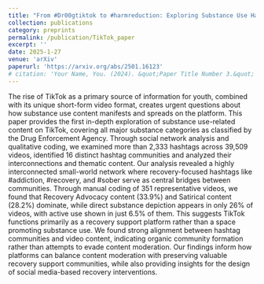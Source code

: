```yaml
---
title: "From #Dr00gtiktok to #harmreduction: Exploring Substance Use Hashtags on TikTok"
collection: publications
category: preprints
permalink: /publication/TikTok_paper
excerpt: ''
date: 2025-1-27
venue: 'arXiv'
paperurl: 'https://arxiv.org/abs/2501.16123'
# citation: 'Your Name, You. (2024). &quot;Paper Title Number 3.&quot; <i>GitHub Journal of Bugs</i>. 1(3).'
---
```


The rise of TikTok as a primary source of information for youth, combined with its unique short-form video format, creates urgent questions about how substance use content manifests and spreads on the platform. This paper provides the first in-depth exploration of substance use-related content on TikTok, covering all major substance categories as classified by the Drug Enforcement Agency. Through social network analysis and qualitative coding, we examined more than 2,333 hashtags across 39,509 videos, identified 16 distinct hashtag communities and analyzed their interconnections and thematic content. Our analysis revealed a highly interconnected small-world network where recovery-focused hashtags like #addiction, #recovery, and #sober serve as central bridges between communities. Through manual coding of 351 representative videos, we found that Recovery Advocacy content (33.9%) and Satirical content (28.2%) dominate, while direct substance depiction appears in only 26% of videos, with active use shown in just 6.5% of them. This suggests TikTok functions primarily as a recovery support platform rather than a space promoting substance use. We found strong alignment between hashtag communities and video content, indicating organic community formation rather than attempts to evade content moderation. Our findings inform how platforms can balance content moderation with preserving valuable recovery support communities, while also providing insights for the design of social media-based recovery interventions.
